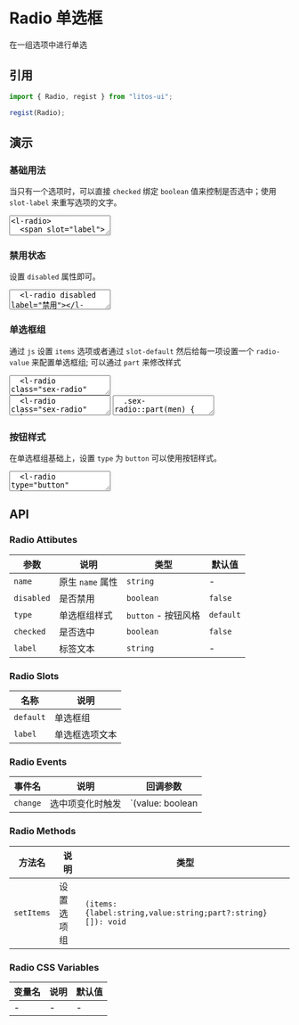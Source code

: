 # Radio 单选框

在一组选项中进行单选

## 引用

```js
import { Radio, regist } from "litos-ui";

regist(Radio);
```

## 演示

<script setup>
  import { onMounted, nextTick } from 'vue';
  import { $one } from 'ph-utils/dom';

  onMounted(() => {
    nextTick(() => {
    })
  })
</script>

### 基础用法

当只有一个选项时，可以直接 `checked` 绑定 `boolean` 值来控制是否选中；使用 `slot-label` 来重写选项的文字。

<ClientOnly>
<l-code-preview>
<textarea lang="html">
<l-radio>
  <span slot="label">
    <span>同意</span>
    <a href='#'>隐私协议</a>
  </span>
</l-radio>
</textarea>
</l-code-preview>
</ClientOnly>

### 禁用状态

设置 `disabled` 属性即可。

<ClientOnly>
<l-code-preview>
<textarea lang="html">
  <l-radio disabled label="禁用"></l-radio>
</textarea>
</l-code-preview>
</ClientOnly>

### 单选框组

通过 `js` 设置 `items` 选项或者通过 `slot-default` 然后给每一项设置一个 `radio-value` 来配置单选框组; 可以通过 `part` 来修改样式

<ClientOnly>
<l-code-preview>
<textarea lang="html">
  <l-radio class="sex-radio" value="1">
    <span radio-value="0" part="women">女</span>
    <span radio-value="1" part="men">男</span>
  </l-radio>
</textarea>
<div class="source">
<textarea lang="html">
  <l-radio class="sex-radio" value="1">
    <span radio-value="0" part="women">女</span>
    <span radio-value="1" part="men">男</span>
  </l-radio>
</textarea>
<textarea lang="css">
  .sex-radio::part(men) {
    /* 样式 */
  }
</textarea>
</div>
</l-code-preview>
</ClientOnly>

### 按钮样式

在单选框组基础上，设置 `type` 为 `button` 可以使用按钮样式。

<ClientOnly>
<l-code-preview>
<textarea lang="html">
  <l-radio type="button" value="1">
    <span radio-value="0">女</span>
    <span radio-value="1">男</span>
  </l-radio>
</textarea>
</l-code-preview>
</ClientOnly>
 
## API

### Radio Attibutes

<!-- prettier-ignore -->
| 参数 | 说明 | 类型 | 默认值 |
| --- | --- | --- | --- |
| `name` | 原生 `name` 属性  | `string` | - |
| `disabled` | 是否禁用 | `boolean` | `false` |
| `type` | 单选框组样式 | `button` - 按钮风格 | `default` |
| `checked` | 是否选中 | `boolean` | `false` |
| `label` | 标签文本 | `string` | - |

### Radio Slots

<!-- prettier-ignore -->
| 名称 | 说明 |
| --- | --- |
| `default` | 单选框组 |
| `label` | 单选框选项文本 |

### Radio Events

<!-- prettier-ignore -->
| 事件名 | 说明 | 回调参数 |
| --- | --- | --- |
| `change` | 选中项变化时触发 | `(value: boolean | string)` |

### Radio Methods

<!-- prettier-ignore -->
| 方法名 | 说明 | 类型 |
| --- | --- | --- |
| `setItems` | 设置选项组 | `(items: {label:string,value:string;part?:string}[]): void` |

### Radio CSS Variables

<!-- prettier-ignore -->
| 变量名 | 说明 | 默认值 |
| --- | --- | --- |
| - | - | - |
